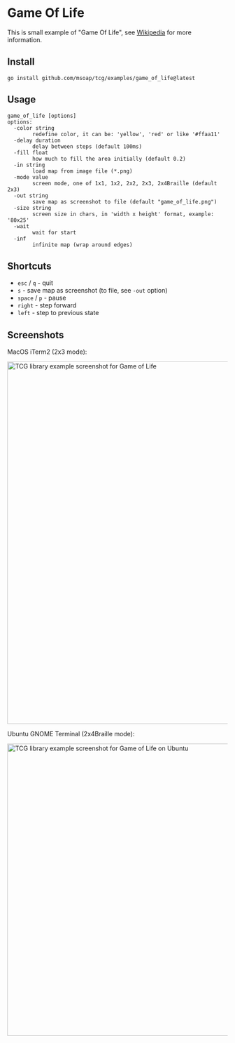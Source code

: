# Game Of Life

This is small example of "Game Of Life", see [Wikipedia](https://en.wikipedia.org/wiki/Conway%27s_Game_of_Life) for more information.

## Install

```
go install github.com/msoap/tcg/examples/game_of_life@latest
```

## Usage

```
game_of_life [options]
options:
  -color string
    	redefine color, it can be: 'yellow', 'red' or like '#ffaa11'
  -delay duration
    	delay between steps (default 100ms)
  -fill float
    	how much to fill the area initially (default 0.2)
  -in string
    	load map from image file (*.png)
  -mode value
    	screen mode, one of 1x1, 1x2, 2x2, 2x3, 2x4Braille (default 2x3)
  -out string
    	save map as screenshot to file (default "game_of_life.png")
  -size string
    	screen size in chars, in 'width x height' format, example: '80x25'
  -wait
    	wait for start
  -inf
    	infinite map (wrap around edges)
```

## Shortcuts

  * `esc` / `q` - quit
  * `s` - save map as screenshot (to file, see `-out` option)
  * `space` / `p` - pause
  * `right` - step forward
  * `left` - step to previous state

## Screenshots

MacOS iTerm2 (2x3 mode):

<img width="826" alt="TCG library example screenshot for Game of Life" src="https://user-images.githubusercontent.com/844117/226143976-4db0f377-0195-4c8d-8dea-799eee29d9ce.png">

Ubuntu GNOME Terminal (2x4Braille mode):

<img width="666" alt="TCG library example screenshot for Game of Life on Ubuntu" src="https://user-images.githubusercontent.com/844117/222967488-3c07917e-f90f-4843-b987-fc97b3397a19.png">
